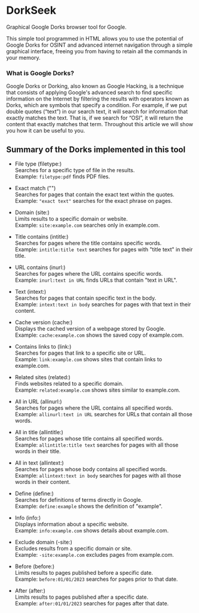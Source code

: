 # DorkSeek
Graphical Google Dorks browser tool for Google.

This simple tool programmed in HTML allows you to use the potential of Google Dorks for OSINT and advanced internet navigation through a simple graphical interface, freeing you from having to retain all the commands in your memory.

### What is Google Dorks?
Google Dorks or Dorking, also known as Google Hacking, is a technique that consists of applying Google's advanced search to find specific information on the Internet by filtering the results with operators known as Dorks, which are symbols that specify a condition. For example, if we put double quotes (“text”) in our search text, it will search for information that exactly matches the text. That is, if we search for “OSI”, it will return the content that exactly matches that term. Throughout this article we will show you how it can be useful to you.

## Summary of the Dorks implemented in this tool
- File type (filetype:)  
  Searches for a specific type of file in the results.  
  Example: `filetype:pdf` finds PDF files.

- Exact match ("")  
  Searches for pages that contain the exact text within the quotes.  
  Example: `"exact text"` searches for the exact phrase on pages.

- Domain (site:)  
  Limits results to a specific domain or website.  
  Example: `site:example.com` searches only in example.com.

- Title contains (intitle:)  
  Searches for pages where the title contains specific words.  
  Example: `intitle:title text` searches for pages with "title text" in their title.

- URL contains (inurl:)  
  Searches for pages where the URL contains specific words.  
  Example: `inurl:text in URL` finds URLs that contain "text in URL".

- Text (intext:)  
  Searches for pages that contain specific text in the body.  
  Example: `intext:text in body` searches for pages with that text in their content.

- Cache version (cache:)  
  Displays the cached version of a webpage stored by Google.  
  Example: `cache:example.com` shows the saved copy of example.com.

- Contains links to (link:)  
  Searches for pages that link to a specific site or URL.  
  Example: `link:example.com` shows sites that contain links to example.com.

- Related sites (related:)  
  Finds websites related to a specific domain.  
  Example: `related:example.com` shows sites similar to example.com.

- All in URL (allinurl:)  
  Searches for pages where the URL contains all specified words.  
  Example: `allinurl:text in URL` searches for URLs that contain all those words.

- All in title (allintitle:)  
  Searches for pages whose title contains all specified words.  
  Example: `allintitle:title text` searches for pages with all those words in their title.

- All in text (allintext:)  
  Searches for pages whose body contains all specified words.  
  Example: `allintext:text in body` searches for pages with all those words in their content.

- Define (define:)  
  Searches for definitions of terms directly in Google.  
  Example: `define:example` shows the definition of "example".

- Info (info:)  
  Displays information about a specific website.  
  Example: `info:example.com` shows details about example.com.

- Exclude domain (-site:)  
  Excludes results from a specific domain or site.  
  Example: `-site:example.com` excludes pages from example.com.

- Before (before:)  
  Limits results to pages published before a specific date.  
  Example: `before:01/01/2023` searches for pages prior to that date.

- After (after:)  
  Limits results to pages published after a specific date.  
  Example: `after:01/01/2023` searches for pages after that date.
